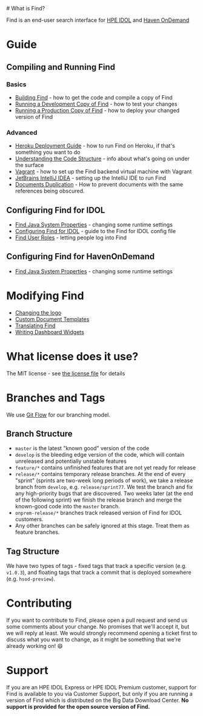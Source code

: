 <link rel="shortcut icon" type="image/png" href="./favicon.png">
# What is Find?

Find is an end-user search interface for [HPE IDOL](http://www8.hp.com/uk/en/software-solutions/information-data-analytics-idol/index.html) and [Haven OnDemand](https://www.havenondemand.com)

# Guide

## Compiling and Running Find

### Basics

- [Building Find](./Building-Find.md) - how to get the code and compile a copy of Find
- [Running a Development Copy of Find](./Running-a-Development-Copy-of-Find.md) - how to test your changes
- [Running a Production Copy of Find](./Running-a-Production-Copy-of-Find.md) - how to deploy your changed version of Find

### Advanced
- [Heroku Deployment Guide](./Heroku-Deployment-Guide.md) - how to run Find on Heroku, if that's something you want to do
- [Understanding the Code Structure](./Understanding-the-Code-Structure.md) - info about what's going on under the surface
- [Vagrant](./Vagrant) - how to set up the Find backend virtual machine with Vagrant
- [JetBrains IntelliJ IDEA](./JetBrains-IntelliJ-IDEA.md) - setting up the IntelliJ IDE to run Find
- [Documents Duplication](./Documents-Duplication.md) - How to prevent documents with the same references being obscured.

## Configuring Find for IDOL

- [Find Java System Properties](./Find-Java-System-Properties.md) - changing some runtime settings
- [Configuring Find for IDOL](./Configuring-Find-for-IDOL.md) - guide to the Find for IDOL config file
- [Find User Roles](./Find-User-Roles.md) - letting people log into Find

## Configuring Find for HavenOnDemand

- [Find Java System Properties](./Find-Java-System-Properties.md) - changing some runtime settings

# Modifying Find

- [Changing the logo](./Changing-the-logo.md)
- [Custom Document Templates](./Custom-Document-Templates.md)
- [Translating Find](./Translating-Find.md)
- [Writing Dashboard Widgets](./widgets-dev-docs.md)

# What license does it use?

The MIT license - see [the license file](https://github.com/hpe-idol/find/blob/master/LICENSE) for details

# Branches and Tags

We use [Git Flow](http://nvie.com/posts/a-successful-git-branching-model/) for our branching model.

## Branch Structure
- `master` is the latest "known good" version of the code
- `develop` is the bleeding edge version of the code, which will contain unreleased and potentially unstable features
- `feature/*` contains unfinished features that are not yet ready for release
- `release/*` contains temporary release branches.  At the end of every "sprint" (sprints are two-week long periods of work), we take a release branch from `develop`, e.g. `release/sprint77`.  We test the branch and fix any high-priority bugs that are discovered.  Two weeks later (at the end of the following sprint) we finish the release branch and merge the known-good code into the `master` branch.
- `onprem-release/*` branches track released version of Find for IDOL customers.
- Any other branches can be safely ignored at this stage.  Treat them as feature branches.

## Tag Structure
We have two types of tags - fixed tags that track a specific version (e.g. `v1.0.3`), and floating tags that track a commit that is deployed somewhere (e.g. `hsod-preview`).

# Contributing
If you want to contribute to Find, please open a pull request and send us some comments about your change.  No promises that we'll accept it, but we will reply at least.  We would strongly recommend opening a ticket first to discuss what you want to change, as it might be something that we're already working on! :smile: 

# Support
If you are an HPE IDOL Express or HPE IDOL Premium customer, support for Find is available to you via Customer Support, but only if you are running a version of Find which is distributed on the Big Data Download Center.  **No support is provided for the open source version of Find.**

